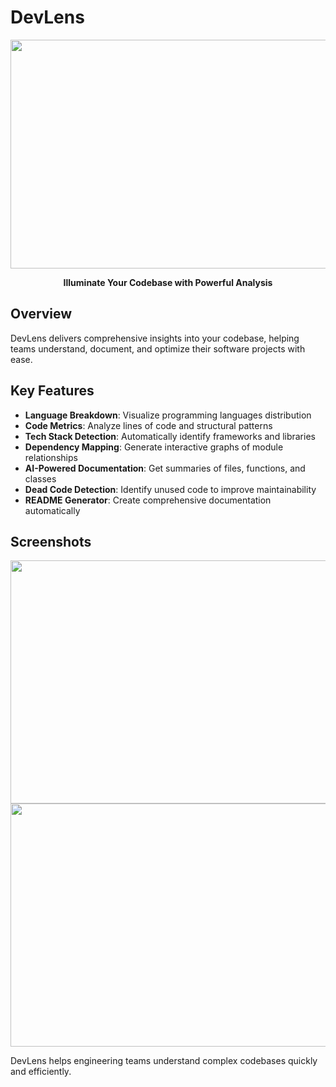 # DevLens

<div align="center">
  
  <img width="1396" height="366" alt="image" src="https://github.com/user-attachments/assets/d39e940a-059e-4e3a-af9e-b14e51bfd1af" />

  **Illuminate Your Codebase with Powerful Analysis**
</div>

## Overview

DevLens delivers comprehensive insights into your codebase, helping teams understand, document, and optimize their software projects with ease.

## Key Features

- **Language Breakdown**: Visualize programming languages distribution
- **Code Metrics**: Analyze lines of code and structural patterns
- **Tech Stack Detection**: Automatically identify frameworks and libraries
- **Dependency Mapping**: Generate interactive graphs of module relationships
- **AI-Powered Documentation**: Get summaries of files, functions, and classes
- **Dead Code Detection**: Identify unused code to improve maintainability
- **README Generator**: Create comprehensive documentation automatically

## Screenshots

<div align="center">
  <img width="1240" height="389" alt="image" src="https://github.com/user-attachments/assets/8e425469-7222-4eca-b939-b6fb384315ca" width="45%" />
  <img width="1240" height="389" alt="image" src="https://github.com/user-attachments/assets/6898bbc2-56e7-4594-9656-b80073a993f1" width="90%"/>
</div>

DevLens helps engineering teams understand complex codebases quickly and efficiently.
